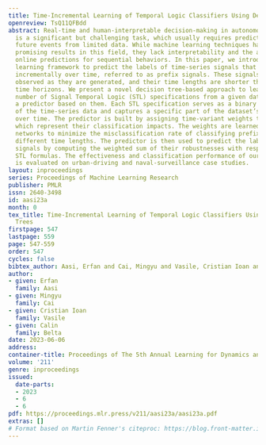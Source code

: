 ```yaml
---
title: Time-Incremental Learning of Temporal Logic Classifiers Using Decision Trees
openreview: TsQ11QFBdd
abstract: Real-time and human-interpretable decision-making in autonomous systems
  is a significant but challenging task, which usually requires predictions of possible
  future events from limited data. While machine learning techniques have achieved
  promising results in this field, they lack interpretability and the ability to make
  online predictions for sequential behaviors. In this paper, we introduce a time-incremental
  learning framework to predict the labels of time-series signals that are received
  incrementally over time, referred to as prefix signals. These signals are being
  observed as they are generated, and their time lengths are shorter than their corresponding
  time horizons. We present a novel decision tree-based approach to learn a finite
  number of Signal Temporal Logic (STL) specifications from a given dataset and construct
  a predictor based on them. Each STL specification serves as a binary classifier
  of the time-series data and captures a specific part of the dataset’s temporal properties
  over time. The predictor is built by assigning time-variant weights to the STL  formulas,
  which represent their classification impacts. The weights are learned using neural
  networks to minimize the misclassification rate of classifying prefix signals with
  different time lengths. The predictor is then used to predict the labels of prefix
  signals by computing the weighted sum of their robustnesses with respect to the
  STL formulas. The effectiveness and classification performance of our algorithm
  is evaluated on urban-driving and naval-surveillance case studies.
layout: inproceedings
series: Proceedings of Machine Learning Research
publisher: PMLR
issn: 2640-3498
id: aasi23a
month: 0
tex_title: Time-Incremental Learning of Temporal Logic Classifiers Using Decision
  Trees
firstpage: 547
lastpage: 559
page: 547-559
order: 547
cycles: false
bibtex_author: Aasi, Erfan and Cai, Mingyu and Vasile, Cristian Ioan and Belta, Calin
author:
- given: Erfan
  family: Aasi
- given: Mingyu
  family: Cai
- given: Cristian Ioan
  family: Vasile
- given: Calin
  family: Belta
date: 2023-06-06
address:
container-title: Proceedings of The 5th Annual Learning for Dynamics and Control Conference
volume: '211'
genre: inproceedings
issued:
  date-parts:
  - 2023
  - 6
  - 6
pdf: https://proceedings.mlr.press/v211/aasi23a/aasi23a.pdf
extras: []
# Format based on Martin Fenner's citeproc: https://blog.front-matter.io/posts/citeproc-yaml-for-bibliographies/
---
```

